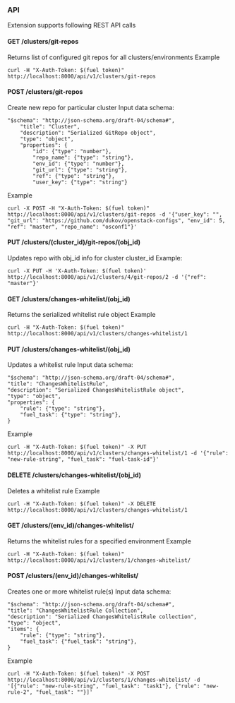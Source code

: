 ### API
Extension supports following REST API calls
#### GET /clusters/git-repos
Returns list of configured git repos for all clusters/environments
Example
```
curl -H "X-Auth-Token: $(fuel token)" http://localhost:8000/api/v1/clusters/git-repos
```

#### POST /clusters/git-repos
Create new repo for particular cluster
Input data schema:
```
"$schema": "http://json-schema.org/draft-04/schema#",
    "title": "Cluster",
    "description": "Serialized GitRepo object",
    "type": "object",
    "properties": {
        "id": {"type": "number"},
        "repo_name": {"type": "string"},
        "env_id": {"type": "number"},
        "git_url": {"type": "string"},
        "ref": {"type": "string"},
        "user_key": {"type": "string"}
```

Example
```
curl -X POST -H "X-Auth-Token: $(fuel token)" http://localhost:8000/api/v1/clusters/git-repos -d '{"user_key": "", "git_url": "https://github.com/dukov/openstack-configs", "env_id": 5, "ref": "master", "repo_name": "osconf1"}'
```

#### PUT /clusters/(cluster_id)/git-repos/(obj_id)
Updates repo with obj_id info for cluster cluster_id
Example:
```
curl -X PUT -H 'X-Auth-Token: $(fuel token)' http://localhost:8000/api/v1/clusters/4/git-repos/2 -d '{"ref": "master"}'
```


#### GET /clusters/changes-whitelist/(obj_id)
Returns the serialized whitelist rule object
Example
```
curl -H "X-Auth-Token: $(fuel token)" http://localhost:8000/api/v1/clusters/changes-whitelist/1
```

#### PUT /clusters/changes-whitelist/(obj_id)
Updates a whitelist rule
Input data schema:
```
"$schema": "http://json-schema.org/draft-04/schema#",
"title": "ChangesWhitelistRule",
"description": "Serialized ChangesWhitelistRule object",
"type": "object",
"properties": {
    "rule": {"type": "string"},
    "fuel_task": {"type": "string"},
}
```
Example
```
curl -H "X-Auth-Token: $(fuel token)" -X PUT http://localhost:8000/api/v1/clusters/changes-whitelist/1 -d '{"rule": "new-rule-string", "fuel_task": "fuel-task-id"}'
```

#### DELETE /clusters/changes-whitelist/(obj_id)
Deletes a whitelist rule
Example
```
curl -H "X-Auth-Token: $(fuel token)" -X DELETE http://localhost:8000/api/v1/clusters/changes-whitelist/1
```

#### GET /clusters/(env_id)/changes-whitelist/
Returns the whitelist rules for a specified environment
Example
```
curl -H "X-Auth-Token: $(fuel token)" http://localhost:8000/api/v1/clusters/1/changes-whitelist/
```
#### POST /clusters/(env_id)/changes-whitelist/
Creates one or more whitelist rule(s)
Input data schema:
```
"$schema": "http://json-schema.org/draft-04/schema#",
"title": "ChangesWhitelistRule Collection",
"description": "Serialized ChangesWhitelistRule collection",
"type": "object",
"items": {
    "rule": {"type": "string"},
    "fuel_task": {"fuel_task": "string"},
}
```
Example
```
curl -H "X-Auth-Token: $(fuel token)" -X POST http://localhost:8000/api/v1/clusters/1/changes-whitelist/ -d '[{"rule": "new-rule-string", "fuel_task": "task1"}, {"rule": "new-rule-2", "fuel_task": ""}]'
```

